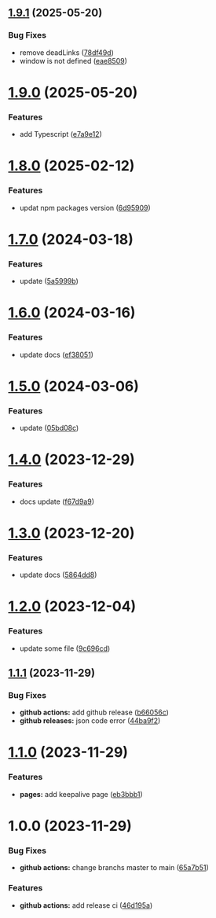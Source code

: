 ## [1.9.1](https://github.com/busyhe/frontend-interview/compare/v1.9.0...v1.9.1) (2025-05-20)


### Bug Fixes

* remove deadLinks ([78df49d](https://github.com/busyhe/frontend-interview/commit/78df49deb0144d7058a6f10762225cc3f795ff20))
* window is not defined ([eae8509](https://github.com/busyhe/frontend-interview/commit/eae850912a2c4f1e78cb6f7f443900199f25ef9b))

# [1.9.0](https://github.com/busyhe/frontend-interview/compare/v1.8.0...v1.9.0) (2025-05-20)


### Features

* add Typescript ([e7a9e12](https://github.com/busyhe/frontend-interview/commit/e7a9e12c3da78c41bdd7b9f38c2d11b934d448eb))

# [1.8.0](https://github.com/busyhe/frontend-interview/compare/v1.7.0...v1.8.0) (2025-02-12)


### Features

* updat npm packages version ([6d95909](https://github.com/busyhe/frontend-interview/commit/6d9590978564a2969eb7c4add04f3c1fc22ef53e))

# [1.7.0](https://github.com/busyhe/frontend-interview/compare/v1.6.0...v1.7.0) (2024-03-18)


### Features

* update ([5a5999b](https://github.com/busyhe/frontend-interview/commit/5a5999bf871fab81f5ce6b636c22b88f6e48ed6e))

# [1.6.0](https://github.com/busyhe/frontend-interview/compare/v1.5.0...v1.6.0) (2024-03-16)


### Features

* update docs ([ef38051](https://github.com/busyhe/frontend-interview/commit/ef3805139814bf8b9c2f344e35904e9a97d0c5c7))

# [1.5.0](https://github.com/busyhe/frontend-interview/compare/v1.4.0...v1.5.0) (2024-03-06)


### Features

* update ([05bd08c](https://github.com/busyhe/frontend-interview/commit/05bd08cfee2cf7ab1e945591e93667552545228e))

# [1.4.0](https://github.com/busyhe/frontend-interview/compare/v1.3.0...v1.4.0) (2023-12-29)


### Features

* docs update ([f67d9a9](https://github.com/busyhe/frontend-interview/commit/f67d9a9614e74d31510015626168e09effe8ad08))

# [1.3.0](https://github.com/busyhe/frontend-interview/compare/v1.2.0...v1.3.0) (2023-12-20)


### Features

* update docs ([5864dd8](https://github.com/busyhe/frontend-interview/commit/5864dd85b23ddaac2ddf2e4c8280d4d3d6a9ea6b))

# [1.2.0](https://github.com/busyhe/frontend-interview/compare/v1.1.1...v1.2.0) (2023-12-04)


### Features

* update some file ([9c696cd](https://github.com/busyhe/frontend-interview/commit/9c696cde782bdfcb12c7802c3e71e1dbf7564c0c))

## [1.1.1](https://github.com/busyhe/frontend-interview/compare/v1.1.0...v1.1.1) (2023-11-29)


### Bug Fixes

* **github actions:** add github release ([b66056c](https://github.com/busyhe/frontend-interview/commit/b66056c9d071ac65c82de1e6ec30452962104f97))
* **github releases:** json code error ([44ba9f2](https://github.com/busyhe/frontend-interview/commit/44ba9f2efd7e9c67224a420992204ddf7691155c))

# [1.1.0](https://github.com/busyhe/frontend-interview/compare/v1.0.0...v1.1.0) (2023-11-29)


### Features

* **pages:** add keepalive page ([eb3bbb1](https://github.com/busyhe/frontend-interview/commit/eb3bbb1d5ace18b794f490d1bca5373c35dac8d8))

# 1.0.0 (2023-11-29)


### Bug Fixes

* **github actions:** change branchs master to main ([65a7b51](https://github.com/busyhe/frontend-interview/commit/65a7b51e8c3fd474cac2d20dc243bf6ddab30727))


### Features

* **github actions:** add release ci ([46d195a](https://github.com/busyhe/frontend-interview/commit/46d195a1f433af716190a12c2ff5930a3688d946))
